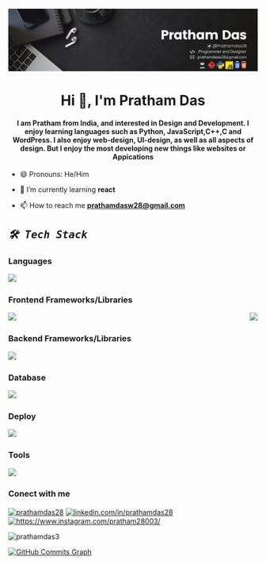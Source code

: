 ![Developer and Designer](https://github.com/Prathamdas3/Prathamdas3/blob/main/Olivia%20Wilson.png)

<h1 align="center">Hi 👋, I'm Pratham Das</h1>

<h4 align="center">I am Pratham from India, and interested in Design and Development. I enjoy learning languages such as Python, JavaScript,C++,C and WordPress. I also enjoy web-design, UI-design, as well as all aspects of design. But I enjoy the most developing new things like websites or Appications</h4>


 

- 😄 Pronouns: He/Him

- 🌱 I’m currently learning **react** 

- 📫 How to reach me **prathamdasw28@gmail.com** 

<h2 align="left"><samp><i><b>🛠️ Tech Stack </b></i></samp></h2>

### Languages

<img src="https://skillicons.dev/icons?i=cpp,js,html,css,py,md" />

### Frontend Frameworks/Libraries

<img src="https://skillicons.dev/icons?i=materialui,tailwind,bootstrap,react,next,astro,vite" />

<img src="https://github.com/Prathamdas3/Prathamdas3/assets/116100433/04bbeb69-e925-4988-af74-33c2c9f1bf06" align="right"  /> 

### Backend Frameworks/Libraries

<img src="https://skillicons.dev/icons?i=nodejs,express,prisma,firebase" />

### Database 

<img src="https://skillicons.dev/icons?i=mongodb,sqlite" />

### Deploy

<img src="https://skillicons.dev/icons?i=netlify,vercel" />

### Tools

<img src="https://skillicons.dev/icons?i=vscode,bash,git,figma,postman" />

### Conect with me

<p align="left">
 
<a href="https://twitter.com/prathamdas28" target="blank"><img align="center" src="https://raw.githubusercontent.com/rahuldkjain/github-profile-readme-generator/master/src/images/icons/Social/twitter.svg" alt="prathamdas28" height="30" width="40" /></a>
<a href="https://linkedin.com/in/linkedin.com/in/prathamdas28" target="blank"><img align="center" src="https://raw.githubusercontent.com/rahuldkjain/github-profile-readme-generator/master/src/images/icons/Social/linked-in-alt.svg" alt="linkedin.com/in/prathamdas28" height="30" width="40" /></a>
<a href="https://www.instagram.com/pratham28003/" target="blank"><img align="center" src="https://raw.githubusercontent.com/rahuldkjain/github-profile-readme-generator/master/src/images/icons/Social/instagram.svg" alt="https://www.instagram.com/pratham28003/" height="30" width="40" /></a>

</p>

<p align="left"> <img src="https://komarev.com/ghpvc/?username=prathamdas3&label=Profile%20views&color=0e75b6&style=flat" alt="prathamdas3" /> </p>

<a href="http://www.github.com/Prathamdas3"><img src="https://github-readme-activity-graph.vercel.app/graph?username=Prathamdas3&theme=merko&bg_color=1c1917&color=ffffff&line=0891b2&point=ffffff&area_color=1c1917&area=true&hide_border=true&custom_title=GitHub%20Commits%20Graph" alt="GitHub Commits Graph" /></a>

<!--<p><img align="left" src="https://github-readme-stats.vercel.app/api/top-langs?username=prathamdas3&show_icons=true&locale=en&layout=compact" alt="prathamdas3" /></p> -->

 <!--<p>&nbsp;<img align="center" src="https://github-readme-stats.vercel.app/api?username=prathamdas3&show_icons=true&locale=en" alt="prathamdas3" /></p> -->

<!--<p><img align="center" src="https://github-readme-streak-stats.herokuapp.com/?user=prathamdas3&" alt="prathamdas3" /></p>-->

